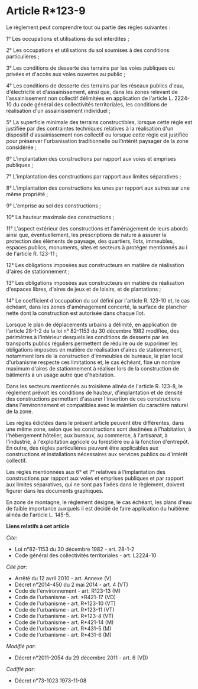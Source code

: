 # Article R*123-9

Le règlement peut comprendre tout ou partie des règles suivantes : 

1° Les occupations et utilisations du sol interdites ; 

2° Les occupations et utilisations du sol soumises à des conditions particulières ; 

3° Les conditions de desserte des terrains par les voies publiques ou privées et d'accès aux voies ouvertes au public ; 

4° Les conditions de desserte des terrains par les réseaux publics d'eau, d'électricité et d'assainissement, ainsi que, dans
les zones relevant de l'assainissement non collectif délimitées en application de l'article L. 2224-10 du code général des
collectivités territoriales, les conditions de réalisation d'un assainissement individuel ; 

5° La superficie minimale des terrains constructibles, lorsque cette règle est justifiée par des contraintes techniques
relatives à la réalisation d'un dispositif d'assainissement non collectif ou lorsque cette règle est justifiée pour préserver
l'urbanisation traditionnelle ou l'intérêt paysager de la zone considérée ; 

6° L'implantation des constructions par rapport aux voies et emprises publiques ; 

7° L'implantation des constructions par rapport aux limites séparatives ; 

8° L'implantation des constructions les unes par rapport aux autres sur une même propriété ; 

9° L'emprise au sol des constructions ; 

10° La hauteur maximale des constructions ; 

11° L'aspect extérieur des constructions et l'aménagement de leurs abords ainsi que, éventuellement, les prescriptions de
nature à assurer la protection des éléments de paysage, des quartiers, îlots, immeubles, espaces publics, monuments, sites et
secteurs à protéger mentionnés au i de l'article R. 123-11 ; 

12° Les obligations imposées aux constructeurs en matière de réalisation d'aires de stationnement ; 

13° Les obligations imposées aux constructeurs en matière de réalisation d'espaces libres, d'aires de jeux et de loisirs, et
de plantations ; 

14° Le coefficient d'occupation du sol défini par l'article R. 123-10 et, le cas échéant, dans les zones d'aménagement
concerté, la     surface de plancher  nette dont la construction est autorisée dans chaque îlot. 

Lorsque le plan de déplacements urbains a délimité, en application de l'article 28-1-2 de la loi n° 82-1153 du 30 décembre
1982 modifiée, des périmètres à l'intérieur desquels les conditions de desserte par les transports publics réguliers
permettent de réduire ou de supprimer les obligations imposées en matière de réalisation d'aires de stationnement, notamment
lors de la construction d'immeubles de bureaux, le plan local d'urbanisme respecte ces limitations et, le cas échéant, fixe
un nombre maximum d'aires de stationnement à réaliser lors de la construction de bâtiments à un usage autre que
d'habitation. 

Dans les secteurs mentionnés au troisième alinéa de l'article R. 123-8, le règlement prévoit les conditions de hauteur,
d'implantation et de densité des constructions permettant d'assurer l'insertion de ces constructions dans l'environnement et
compatibles avec le maintien du caractère naturel de la zone. 

Les règles édictées dans le présent article peuvent être différentes, dans une même zone, selon que les constructions sont
destinées à l'habitation, à l'hébergement hôtelier, aux bureaux, au commerce, à l'artisanat, à l'industrie, à l'exploitation
agricole ou forestière ou à la fonction d'entrepôt. En outre, des règles particulières peuvent être applicables aux
constructions et installations nécessaires aux services publics ou d'intérêt collectif. 

Les règles mentionnées aux 6° et 7° relatives à l'implantation des constructions par rapport aux voies et emprises publiques
et par rapport aux limites séparatives, qui ne sont pas fixées dans le règlement, doivent figurer dans les documents
graphiques. 

En zone de montagne, le règlement désigne, le cas échéant, les plans d'eau de faible importance auxquels il est décidé de
faire application du huitième alinéa de l'article L. 145-5.

**Liens relatifs à cet article**

_Cite_:

  - Loi n°82-1153 du 30 décembre 1982 - art. 28-1-2
  - Code général des collectivités territoriales - art. L2224-10

_Cité par_:

  - Arrêté du 12 avril 2010 - art. Annexe (V)
  - Décret n°2014-450 du 2 mai 2014 - art. 4 (VT)
  - Code de l'environnement - art. R123-13 (M)
  - Code de l'urbanisme - art. *R421-17 (VD)
  - Code de l'urbanisme - art. R*123-10 (VT)
  - Code de l'urbanisme - art. R*123-11 (VT)
  - Code de l'urbanisme - art. R*123-4 (VT)
  - Code de l'urbanisme - art. R*421-14 (M)
  - Code de l'urbanisme - art. R*431-5 (M)
  - Code de l'urbanisme - art. R*431-6 (M)

_Modifié par_:

  - Décret n°2011-2054 du 29 décembre 2011 - art. 6 (VD)

_Codifié par_:

  - Décret n°73-1023 1973-11-08
